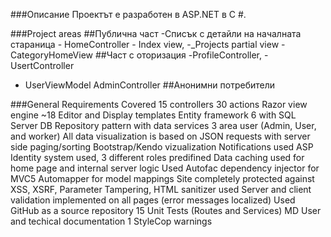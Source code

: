 ###Описание
Проектът е разработен в ASP.NET в C #.

###Project areas
##Публична 	част
 -Списък с детайли на началната стараница - HomeController - Index view,
  -_Projects partial view - CategoryHomeView 
##Част с оторизация
 -ProfileController,
 -UsertController
 - UserViewModel
AdminController
##Анонимни потребители

###General Requirements Covered
15 controllers
30 actions
Razor view engine 
~18 Editor and Display templates
Entity framework 6 with SQL Server DB
Repository pattern with data services
3 area user (Admin, User, and worker)
All data visualization is based on JSON requests with server side paging/sorting
Bootstrap/Kendo vizualization
Notifications used
ASP Identity system used, 3 different roles predifined
Data caching used for home page and internal server logic
Used Autofac dependency injector for MVC5
Automapper for model mappings
Site completely protected against XSS, XSRF, Parameter Tampering, HTML sanitizer used
Server and client validation implemented on all pages (error messages localized)
Used GitHub as a source repository
15 Unit Tests (Routes and Services)
MD User and techical documentation
1 StyleCop warnings
